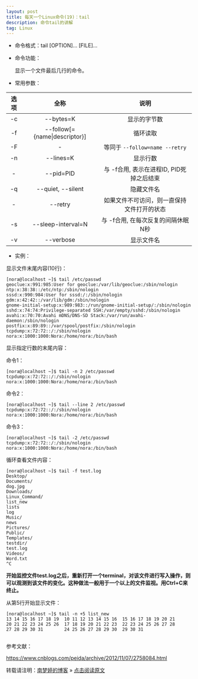 ```yaml
---
layout: post
title: 每天一个Linux命令(19)：tail  
description: 命令tail的讲解  
tag: Linux
---
```


* 命令格式：tail [OPTION]... [FILE]...  

* 命令功能：  
   
   显示一个文件最后几行的命令。   

* 常用参数：  

|选项|全称|说明|
|:--:|:--:|:--:|
|-c|--bytes=K            |显示的字节数|
|-f|--follow[={name\|descriptor}]|循环读取|
|-F|-                    |等同于 `--follow=name --retry`|
|-n|--lines=K            |显示行数|
|-| --pid=PID            |与 -f合用, 表示在进程ID, PID死掉之后结束|
|-q|--quiet, --silent    |隐藏文件名|
|-| --retry              |如果文件不可访问，则一直保持文件打开的状态|
|-s|--sleep-interval=N   |与 -f合用, 在每次反复的间隔休眠N秒|
|-v|--verbose            |显示文件名|

* 实例：  

显示文件末尾内容(10行)：  

```
[nora@localhost ~]$ tail /etc/passwd
geoclue:x:991:985:User for geoclue:/var/lib/geoclue:/sbin/nologin
ntp:x:38:38::/etc/ntp:/sbin/nologin
sssd:x:990:984:User for sssd:/:/sbin/nologin
gdm:x:42:42::/var/lib/gdm:/sbin/nologin
gnome-initial-setup:x:989:983::/run/gnome-initial-setup/:/sbin/nologin
sshd:x:74:74:Privilege-separated SSH:/var/empty/sshd:/sbin/nologin
avahi:x:70:70:Avahi mDNS/DNS-SD Stack:/var/run/avahi-daemon:/sbin/nologin
postfix:x:89:89::/var/spool/postfix:/sbin/nologin
tcpdump:x:72:72::/:/sbin/nologin
nora:x:1000:1000:Nora:/home/nora:/bin/bash
```

显示指定行数的末尾内容：  

命令1：  

```
[nora@localhost ~]$ tail -n 2 /etc/passwd
tcpdump:x:72:72::/:/sbin/nologin
nora:x:1000:1000:Nora:/home/nora:/bin/bash
```

命令2：  

```
[nora@localhost ~]$ tail --line 2 /etc/passwd
tcpdump:x:72:72::/:/sbin/nologin
nora:x:1000:1000:Nora:/home/nora:/bin/bash
```

命令3：  

```
[nora@localhost ~]$ tail -2 /etc/passwd
tcpdump:x:72:72::/:/sbin/nologin
nora:x:1000:1000:Nora:/home/nora:/bin/bash
```

循环查看文件内容：  

```
[nora@localhost ~]$ tail -f test.log
Desktop/
Documents/
dog.jpg
Downloads/
Linux_Command/
list_new
lists
log
Music/
news
Pictures/
Public/
Templates/
testdir/
test.log
Videos/
Word.txt
^C
```

**开始监控文件test.log之后，重新打开一个terminal，对该文件进行写入操作，则可以观测到该文件的变化。这种做法一般用于一个以上的文件监视。用Ctrl+C来终止。**  

从第5行开始显示文件：  

```
[nora@localhost ~]$ tail -n +5 list_new
13 14 15 16 17 18 19  10 11 12 13 14 15 16  15 16 17 18 19 20 21
20 21 22 23 24 25 26  17 18 19 20 21 22 23  22 23 24 25 26 27 28
27 28 29 30 31        24 25 26 27 28 29 30  29 30 31            
                                                                
```

参考文献：  

https://www.cnblogs.com/peida/archive/2012/11/07/2758084.html  

转载请注明：[南梦婷的博客](https://norah2.github.io) » [点击阅读原文](https://norah2.github.io/2019/11/Linux19/)   

<!--以下是本文用到的链接-->  
